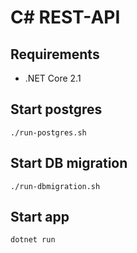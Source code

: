 # C# REST-API

## Requirements
- .NET Core 2.1

## Start postgres
```
./run-postgres.sh
```

## Start DB migration
```
./run-dbmigration.sh
```

## Start app
```
dotnet run
```
